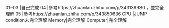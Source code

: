 01~03 |自己完成
04 |參考https://zhuanlan.zhihu.com/p/343139930  ，並完全理解
05 |參考https://zhuanlan.zhihu.com/p/343850636 
CPU |JUMP condition未完全理解
Memory|完全理解
Computer|完全理解
